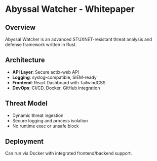 # Abyssal Watcher - Whitepaper

## Overview

Abyssal Watcher is an advanced STUXNET-resistant threat analysis and defense framework written in Rust.

## Architecture

- **API Layer**: Secure actix-web API
- **Logging**: syslog-compatible, SIEM-ready
- **Frontend**: React Dashboard with TailwindCSS
- **DevOps**: CI/CD, Docker, GitHub integration

## Threat Model

- Dynamic threat ingestion
- Secure logging and process isolation
- No runtime exec or unsafe block

## Deployment

Can run via Docker with integrated frontend/backend support.

